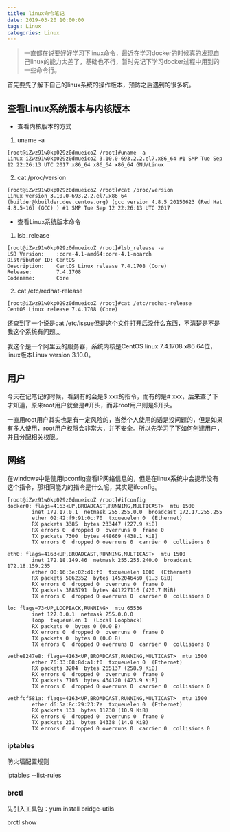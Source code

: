 ```yaml
---
title: linux命令笔记
date: 2019-03-20 10:00:00
tags: Linux
categories: Linux
---
```


> 一直都在说要好好学习下linux命令，最近在学习docker的时候真的发现自己linux的能力太差了，基础也不行，暂时先记下学习docker过程中用到的一些命令行。

<!-- more -->

首先要先了解下自己的linux系统的操作版本，预防之后遇到的很多坑。

## 查看Linux系统版本与内核版本
* 查看内核版本的方式
1. uname -a
```
[root@iZwz91w0kp029z0dmueicoZ /root]#uname -a
Linux iZwz91w0kp029z0dmueicoZ 3.10.0-693.2.2.el7.x86_64 #1 SMP Tue Sep 12 22:26:13 UTC 2017 x86_64 x86_64 x86_64 GNU/Linux
```
2. cat /proc/version
```
[root@iZwz91w0kp029z0dmueicoZ /root]#cat /proc/version
Linux version 3.10.0-693.2.2.el7.x86_64 (builder@kbuilder.dev.centos.org) (gcc version 4.8.5 20150623 (Red Hat 4.8.5-16) (GCC) ) #1 SMP Tue Sep 12 22:26:13 UTC 2017
```

* 查看Linux系统版本命令
1. lsb_release
```
[root@iZwz91w0kp029z0dmueicoZ /root]#lsb_release -a
LSB Version:    :core-4.1-amd64:core-4.1-noarch
Distributor ID: CentOS
Description:    CentOS Linux release 7.4.1708 (Core)
Release:        7.4.1708
Codename:       Core
```
2. cat /etc/redhat-release
```
[root@iZwz91w0kp029z0dmueicoZ /root]#cat /etc/redhat-release
CentOS Linux release 7.4.1708 (Core)
```

还查到了一个说是cat /etc/issue但是这个文件打开后没什么东西，不清楚是不是我这个系统有问题。。

我这个是一个阿里云的服务器，系统内核是CentOS linux 7.4.1708 x86 64位，linux版本Linux version 3.10.0。


## 用户
今天在记笔记的时候，看到有的会是$ xxx的指令，而有的是# xxx，后来查了下才知道，原来root用户就会是#开头，而非root用户则是$开头。

一直用root用户其实也是有一定风险的，当然个人使用的话是没问题的，但是如果有多人使用，root用户权限会非常大，并不安全。所以先学习了下如何创建用户，并且分配相关权限。

## 网络
在windows中是使用ipconfig查看IP网络信息的，但是在linux系统中会提示没有这个指令，那相同能力的指令是什么呢，其实是ifconfig。
```
[root@iZwz91w0kp029z0dmueicoZ /root]#ifconfig
docker0: flags=4163<UP,BROADCAST,RUNNING,MULTICAST>  mtu 1500
        inet 172.17.0.1  netmask 255.255.0.0  broadcast 172.17.255.255
        ether 02:42:f9:91:0c:70  txqueuelen 0  (Ethernet)
        RX packets 3385  bytes 233447 (227.9 KiB)
        RX errors 0  dropped 0  overruns 0  frame 0
        TX packets 7300  bytes 448669 (438.1 KiB)
        TX errors 0  dropped 0 overruns 0  carrier 0  collisions 0

eth0: flags=4163<UP,BROADCAST,RUNNING,MULTICAST>  mtu 1500
        inet 172.18.149.46  netmask 255.255.240.0  broadcast 172.18.159.255
        ether 00:16:3e:02:d1:f0  txqueuelen 1000  (Ethernet)
        RX packets 5062352  bytes 1452046450 (1.3 GiB)
        RX errors 0  dropped 0  overruns 0  frame 0
        TX packets 3885791  bytes 441227116 (420.7 MiB)
        TX errors 0  dropped 0 overruns 0  carrier 0  collisions 0

lo: flags=73<UP,LOOPBACK,RUNNING>  mtu 65536
        inet 127.0.0.1  netmask 255.0.0.0
        loop  txqueuelen 1  (Local Loopback)
        RX packets 0  bytes 0 (0.0 B)
        RX errors 0  dropped 0  overruns 0  frame 0
        TX packets 0  bytes 0 (0.0 B)
        TX errors 0  dropped 0 overruns 0  carrier 0  collisions 0

vethe8247e8: flags=4163<UP,BROADCAST,RUNNING,MULTICAST>  mtu 1500
        ether 76:33:08:8d:a1:f0  txqueuelen 0  (Ethernet)
        RX packets 3204  bytes 265137 (258.9 KiB)
        RX errors 0  dropped 0  overruns 0  frame 0
        TX packets 7105  bytes 434120 (423.9 KiB)
        TX errors 0  dropped 0 overruns 0  carrier 0  collisions 0

vethfcf581a: flags=4163<UP,BROADCAST,RUNNING,MULTICAST>  mtu 1500
        ether d6:5a:8c:29:23:7e  txqueuelen 0  (Ethernet)
        RX packets 133  bytes 11230 (10.9 KiB)
        RX errors 0  dropped 0  overruns 0  frame 0
        TX packets 231  bytes 14338 (14.0 KiB)
        TX errors 0  dropped 0 overruns 0  carrier 0  collisions 0
```

### iptables
防火墙配置规则

iptables --list-rules

### brctl
先引入工具包：yum install bridge-utils

brctl show
